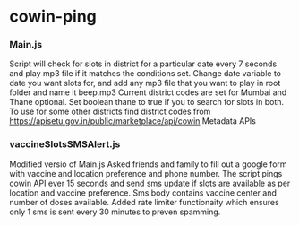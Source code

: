 # cowin-ping

### Main.js

Script will check for slots in district for a particular date every 7 seconds and play mp3 file if it matches the conditions set.
Change date variable to date you want slots for, and add any mp3 file that you want to play in root folder and name it beep.mp3
Current district codes are set for Mumbai and Thane optional. Set boolean thane to true if you to search for slots in both. To use for some other districts find district codes from https://apisetu.gov.in/public/marketplace/api/cowin Metadata APIs

### vaccineSlotsSMSAlert.js


Modified versio of Main.js
Asked friends and family to fill out a google form with vaccine and location preference and phone number.
The script pings cowin API ever 15 seconds and send sms update if slots are available as per location and vaccine preference. 
Sms body contains vaccine center and number of doses available. Added rate limiter functionaity which ensures only 1 sms is sent every 30 minutes to preven spamming.

